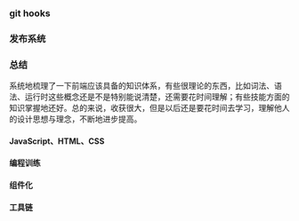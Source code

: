 ### git hooks

### 发布系统

### 总结

系统地梳理了一下前端应该具备的知识体系，有些很理论的东西，比如词法、语法、运行时这些概念还是不是特别能说清楚，还需要花时间理解；有些技能方面的知识掌握地还好。总的来说，收获很大，但是以后还是要花时间去学习，理解他人的设计思想与理念，不断地进步提高。

#### JavaScript、HTML、CSS

#### 编程训练

#### 组件化

#### 工具链

